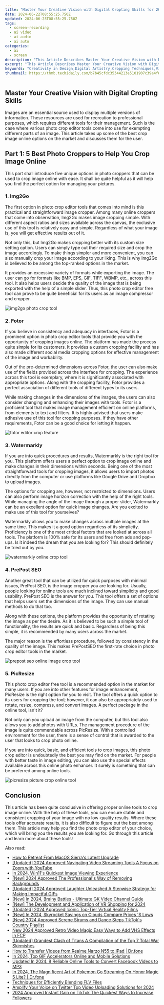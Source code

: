 ```yaml
---
title: "Master Your Creative Vision with Digital Cropting Skills for 2024"
date: 2024-06-22T08:55:25.750Z
updated: 2024-06-23T08:55:25.750Z
tags: 
  - screen-recording
  - ai video
  - ai audio
  - ai auto
categories: 
  - ai
  - screen
description: "This Article Describes Master Your Creative Vision with Digital Cropting Skills for 2024"
excerpt: "This Article Describes Master Your Creative Vision with Digital Cropting Skills for 2024"
keywords: "Creativity in Design,Digital Artistry,Cropping Techniques,Visual Mastery,Innovative Photography,Image Editing Skills,Digital Precision"
thumbnail: https://thmb.techidaily.com/b7b45cfdc35344213e5101907c39a4f8622c548d37868126691840befd4a8d38.jpg
---
```


## Master Your Creative Vision with Digital Cropting Skills

Images are an essential source used to display multiple versions of information. These resources are used for recreation to professional purposes, which requires different tools for their management. Such is the case where various photo crop editor tools come into use for exempting different parts of an image. This article takes up some of the best crop image online options on the market and discusses them for the user.

## Part 1: 5 Best Photo Croppers to Help You Crop Image Online

This part shall introduce five unique options in photo croppers that can be used to crop image online with ease. It shall be quite helpful as it will help you find the perfect option for managing your pictures.

### 1\. Img2Go

The first option in photo crop editor tools that comes into mind is this practical and straightforward image cropper. Among many online croppers that come into observation, Img2Go makes image cropping simple. With different aspect ratios and sizes available across the canvas, the exclusive use of this tool is relatively easy and simple. Regardless of what your image is, you will get effective results out of it.

Not only this, but Img2Go makes cropping better with its custom size setting option. Users can simply type out their required size and crop the image accordingly. To make things simpler and more convenient, you can also manually crop your image according to your liking. This is why Img2Go is believed to be among the top-ranked options in the market.

It provides an excessive variety of formats while exporting the image. The user can go for formats like BMP, EPS, GIF, TIFF, WBMP, etc., across this tool. It also helps users decide the quality of the image that is being exported with the help of a simple slider. Thus, this photo crop editor free tool can prove to be quite beneficial for its users as an image compressor and cropper.

![img2go photo crop tool](https://images.wondershare.com/filmora/article-images/2022/crop-image-online-1.jpg)

### 2\. Fotor

If you believe in consistency and adequacy in interfaces, Fotor is a prominent option in photo crop editor tools that provide you with the opportunity of cropping images online. The platform has made the process quite simple for its customers. It provides a custom cropping facility and has also made different social media cropping options for effective management of the image and workability.

Out of the pre-determined dimensions across Fotor, the user can also make use of the fields provided across the interface for cropping. The experience across this tool is exemplary, where it is significantly associated with appropriate options. Along with the cropping facility, Fotor provides a perfect association of different tools of different types to its users.

While making changes in the dimensions of the images, the users can also consider changing and enhancing their images with tools. Fotor is a proficient tool that makes image management efficient on online platforms, from elements to text and filters. It is highly advised that users make adhesive use of this tool for cropping purposes. If they have other requirements, Fotor can be a good choice for letting it happen.

![fotor editor crop feature](https://images.wondershare.com/filmora/article-images/2022/crop-image-online-2.jpg)

### 3\. Watermarkly

If you are into quick procedures and results, Watermarkly is the right tool for you. This platform offers users a perfect option to crop image online and make changes in their dimensions within seconds. Being one of the most straightforward tools for cropping images, it allows users to import photos directly from the computer or use platforms like Google Drive and Dropbox to upload images.

The options for cropping are, however, not restricted to dimensions. Users can also perform image horizon correction with the help of the right tools. While managing the angle of the image through a proper slider, Watermarkly can be an excellent option for quick image changes. Are you excited to make use of this tool for yourselves?

Watermarkly allows you to make changes across multiple images at the same time. This makes it a good option regardless of its simplicity. Proficiency is one of the most critical factors that are looked at across all tools. The platform is 100% safe for its users and free from ads and pop-ups. Is it indeed the dream that you are looking for? This should definitely be tried out by you.

![watermarkly online crop tool](https://images.wondershare.com/filmora/article-images/2022/crop-image-online-3.jpg)

### 4\. PrePost SEO

Another great tool that can be utilized for quick purposes with minimal issues, PrePost SEO, is the image cropper you are looking for. Usually, people looking for online tools are much inclined toward simplicity and good usability. PrePost SEO is the answer for you. This tool offers a set of options that helps users set the dimensions of the image. They can use manual methods to do that too.

Along with these options, the platform provides the opportunity of rotating the image as per the desire. As it is believed to be such a simple tool of functionality, the results are quick and basic. Regardless of being this simple, it is recommended by many users across the market.

The major reason is the effortless procedure, followed by consistency in the quality of the image. This makes PrePostSEO the first-rate choice in photo crop editor tools in the market.

![prepost seo online image crop tool](https://images.wondershare.com/filmora/article-images/2022/crop-image-online-4.jpg)

### 5\. PicResize

This photo crop editor free tool is a recommended option in the market for many users. If you are into other features for image enhancement, PicResize is the right option for you to visit. The tool offers a quick option to its users for cropping the tool; however, it can also be appropriately used to rotate, resize, compress, and convert images. A perfect package in the online tool, isn't it?

Not only can you upload an image from the computer, but this tool also allows you to add photos with URLs. The management procedure of the image is quite commendable across PicResize. With a controlled environment for the user, there is a sense of control that is awarded to the user that looks to crop photo online.

If you are into quick, basic, and efficient tools to crop images, this photo crop editor is undoubtedly the best you may find on the market. For people with better taste in image editing, you can also use the special effects available across this online photo enhancer. It surely is something that can be preferred among online tools.

![picresize picture crop online tool](https://images.wondershare.com/filmora/article-images/2022/crop-image-online-5.jpg)

## Conclusion

This article has been quite conclusive in offering proper online tools to crop image online. With the help of these tools, you can ensure stable and consistent cropping of your image with no low-quality results. Where these tools offer accurate results, it is also difficult to figure out the best among them. This article may help you find the photo crop editor of your choice, which will bring you the results you are looking for. Go through this article and learn more about these tools!

<ins class="adsbygoogle"
     style="display:block"
     data-ad-format="autorelaxed"
     data-ad-client="ca-pub-7571918770474297"
     data-ad-slot="1223367746"></ins>

<ins class="adsbygoogle"
     style="display:block"
     data-ad-format="autorelaxed"
     data-ad-client="ca-pub-7571918770474297"
     data-ad-slot="1223367746"></ins>



<ins class="adsbygoogle"
     style="display:block"
     data-ad-client="ca-pub-7571918770474297"
     data-ad-slot="8358498916"
     data-ad-format="auto"
     data-full-width-responsive="true"></ins>


<span class="atpl-alsoreadstyle">Also read:</span>
<div><ul>
<li><a href="https://fox-hovers.techidaily.com/how-to-retreat-from-macos-sierras-latest-upgrade/"><u>How to Retreat From MacOS Sierra's Latest Upgrade</u></a></li>
<li><a href="https://fox-hovers.techidaily.com/updated-2024-approved-navigating-video-streaming-tools-a-focus-on-zoom-with-youtube/"><u>[Updated] 2024 Approved  Navigating Video Streaming Tools  A Focus on Zoom with YouTube</u></a></li>
<li><a href="https://fox-hovers.techidaily.com/in-2024-win11s-quickest-image-viewing-experience/"><u>In 2024, Win11's Quickest Image Viewing Experience</u></a></li>
<li><a href="https://fox-hovers.techidaily.com/new-2024-approved-the-professionals-way-of-removing-backgrounds/"><u>[New] 2024 Approved  The Professional's Way of Removing Backgrounds</u></a></li>
<li><a href="https://fox-hovers.techidaily.com/updated-2024-approved-laughter-unleashed-a-stepwise-strategy-for-making-impactful-gifs/"><u>[Updated] 2024 Approved  Laughter Unleashed  A Stepwise Strategy for Making Impactful GIFs</u></a></li>
<li><a href="https://fox-hovers.techidaily.com/new-in-2024-brainy-battles-ultimate-gk-video-channel-guide/"><u>[New] In 2024, Brainy Battles - Ultimate GK Video Channel Guide</u></a></li>
<li><a href="https://fox-hovers.techidaily.com/new-the-development-and-application-of-vr-shopping-for-2024/"><u>[New] The Development and Application of VR Shopping for 2024</u></a></li>
<li><a href="https://fox-hovers.techidaily.com/updated-2024-approved-iconic-top-tier-virtual-reality-films/"><u>[Updated] 2024 Approved  Iconic Top-Tier Virtual Reality Films</u></a></li>
<li><a href="https://fox-hovers.techidaily.com/new-in-2024-skyrocket-savings-on-clouds-compare-prices-s-lows/"><u>[New] In 2024, Skyrocket Savings on Clouds  Compare Prices 'S Lows</u></a></li>
<li><a href="https://tiktok-clips.techidaily.com/new-2024-approved-serene-strums-and-dance-steps-tiktoks-country-playlist/"><u>[New] 2024 Approved  Serene Strums and Dance Steps  TikTok's Country Playlist</u></a></li>
<li><a href="https://ai-video-tools.techidaily.com/new-2024-approved-retro-video-magic-easy-ways-to-add-vhs-effects-in-fcp/"><u>New 2024 Approved Retro Video Magic Easy Ways to Add VHS Effects in FCP</u></a></li>
<li><a href="https://screen-recording.techidaily.com/updated-grandest-clash-of-titans-a-compilation-of-the-top-7-total-war-skirmishes/"><u>[Updated] Grandest Clash of Titans  A Compilation of the Top 7 Total War Skirmishes</u></a></li>
<li><a href="https://android-transfer.techidaily.com/how-to-transfer-videos-from-realme-narzo-n55-to-ipad-drfone-by-drfone-transfer-from-android-transfer-from-android/"><u>How to Transfer Videos from Realme Narzo N55 to iPad | Dr.fone</u></a></li>
<li><a href="https://video-creation-software.techidaily.com/in-2024-top-gif-accelerators-online-and-mobile-solutions/"><u>In 2024, Top GIF Accelerators Online and Mobile Solutions</u></a></li>
<li><a href="https://ai-driven-video-production.techidaily.com/updated-in-2024-8-reliable-online-tools-to-convert-facebook-videos-to-mp3/"><u>Updated In 2024, 8 Reliable Online Tools to Convert Facebook Videos to MP3</u></a></li>
<li><a href="https://pokemon-go-android.techidaily.com/in-2024-the-magnificent-art-of-pokemon-go-streaming-on-honor-magic-5-lite-drfone-by-drfone-virtual-android/"><u>In 2024, The Magnificent Art of Pokemon Go Streaming On Honor Magic 5 Lite? | Dr.fone</u></a></li>
<li><a href="https://youtube-clips.techidaily.com/techniques-for-efficiently-blending-flv-files/"><u>Techniques for Efficiently Blending FLV Files</u></a></li>
<li><a href="https://extra-tips.techidaily.com/amplify-your-voice-on-twitter-top-video-uploading-solutions-for-2024/"><u>Amplify Your Voice on Twitter  Top Video Uploading Solutions for 2024</u></a></li>
<li><a href="https://tiktok-video-recordings.techidaily.com/2024-approved-instant-gain-on-tiktok-the-quickest-ways-to-increase-followers/"><u>2024 Approved  Instant Gain on TikTok  The Quickest Ways to Increase Followers</u></a></li>
</ul></div>
